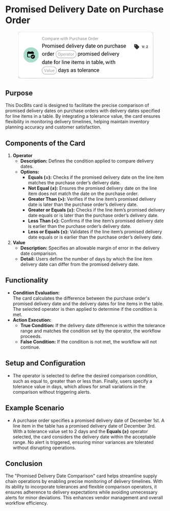 # Promised Delivery Date on Purchase Order

<figure><img src="../../../../.gitbook/assets/image (7) (1) (1).png" alt="" width="563"><figcaption></figcaption></figure>

## **Purpose**

This DocBits card is designed to facilitate the precise comparison of promised delivery dates on purchase orders with delivery dates specified for line items in a table. By integrating a tolerance value, the card ensures flexibility in monitoring delivery timelines, helping maintain inventory planning accuracy and customer satisfaction.

## **Components of the Card**

1. **Operator**
   * **Description:** Defines the condition applied to compare delivery dates.
   * **Options:**
     * **Equals (=):** Checks if the promised delivery date on the line item matches the purchase order’s delivery date.
     * **Not Equal (≠):** Ensures the promised delivery date on the line item does not match the date on the purchase order.
     * **Greater Than (>):** Verifies if the line item’s promised delivery date is later than the purchase order’s delivery date.
     * **Greater or Equals (≥):** Checks if the line item’s promised delivery date equals or is later than the purchase order’s delivery date.
     * **Less Than (<):** Confirms if the line item’s promised delivery date is earlier than the purchase order’s delivery date.
     * **Less or Equals (≤):** Validates if the line item’s promised delivery date equals or is earlier than the purchase order’s delivery date.
2. **Value**
   * **Description:** Specifies an allowable margin of error in the delivery date comparison.
   * **Detail:** Users define the number of days by which the line item delivery date can differ from the promised delivery date.

## **Functionality**

* **Condition Evaluation:**\
  The card calculates the difference between the purchase order's promised delivery date and the delivery dates for line items in the table. The selected operator is then applied to determine if the condition is met.
* **Action Execution:**
  * **True Condition:** If the delivery date difference is within the tolerance range and matches the condition set by the operator, the workflow proceeds.
  * **False Condition:** If the condition is not met, the workflow will not continue.

## **Setup and Configuration**

* The operator is selected to define the desired comparison condition, such as equal to, greater than or less than. Finally, users specify a tolerance value in days, which allows for small variations in the comparison without triggering alerts.

## **Example Scenario**

* A purchase order specifies a promised delivery date of December 1st. A line item in the table has a promised delivery date of December 3rd. With a tolerance value set to 2 days and the **Equals (≥)** operator selected, the card considers the delivery date within the acceptable range. No alert is triggered, ensuring minor variances are tolerated without disrupting operations.

## **Conclusion**

The "Promised Delivery Date Comparison" card helps streamline supply chain operations by enabling precise monitoring of delivery timelines. With its ability to incorporate tolerances and flexible comparison operators, it ensures adherence to delivery expectations while avoiding unnecessary alerts for minor deviations. This enhances vendor management and overall workflow efficiency.
